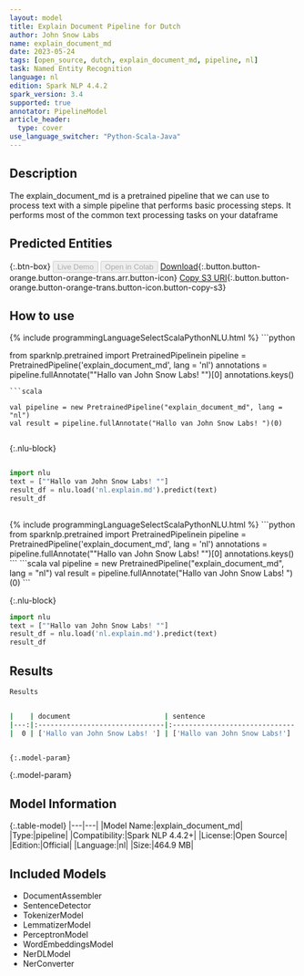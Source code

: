 ```yaml
---
layout: model
title: Explain Document Pipeline for Dutch
author: John Snow Labs
name: explain_document_md
date: 2023-05-24
tags: [open_source, dutch, explain_document_md, pipeline, nl]
task: Named Entity Recognition
language: nl
edition: Spark NLP 4.4.2
spark_version: 3.4
supported: true
annotator: PipelineModel
article_header:
  type: cover
use_language_switcher: "Python-Scala-Java"
---
```


## Description

The explain_document_md is a pretrained pipeline that we can use to process text with a simple pipeline that performs basic processing steps.
         It performs most of the common text processing tasks on your dataframe

## Predicted Entities



{:.btn-box}
<button class="button button-orange" disabled>Live Demo</button>
<button class="button button-orange" disabled>Open in Colab</button>
[Download](https://s3.amazonaws.com/auxdata.johnsnowlabs.com/public/models/explain_document_md_nl_4.4.2_3.4_1684951619874.zip){:.button.button-orange.button-orange-trans.arr.button-icon}
[Copy S3 URI](s3://auxdata.johnsnowlabs.com/public/models/explain_document_md_nl_4.4.2_3.4_1684951619874.zip){:.button.button-orange.button-orange-trans.button-icon.button-copy-s3}

## How to use

<div class="tabs-box" markdown="1">
{% include programmingLanguageSelectScalaPythonNLU.html %}
```python

from sparknlp.pretrained import PretrainedPipelinein
pipeline = PretrainedPipeline('explain_document_md', lang = 'nl')
annotations =  pipeline.fullAnnotate(""Hallo van John Snow Labs! "")[0]
annotations.keys()

```
```scala

val pipeline = new PretrainedPipeline("explain_document_md", lang = "nl")
val result = pipeline.fullAnnotate("Hallo van John Snow Labs! ")(0)


```

{:.nlu-block}
```python

import nlu
text = [""Hallo van John Snow Labs! ""]
result_df = nlu.load('nl.explain.md').predict(text)
result_df
    
```
</div>

<div class="tabs-box" markdown="1">
{% include programmingLanguageSelectScalaPythonNLU.html %}
```python
from sparknlp.pretrained import PretrainedPipelinein
pipeline = PretrainedPipeline('explain_document_md', lang = 'nl')
annotations =  pipeline.fullAnnotate(""Hallo van John Snow Labs! "")[0]
annotations.keys()
```
```scala
val pipeline = new PretrainedPipeline("explain_document_md", lang = "nl")
val result = pipeline.fullAnnotate("Hallo van John Snow Labs! ")(0)
```

{:.nlu-block}
```python
import nlu
text = [""Hallo van John Snow Labs! ""]
result_df = nlu.load('nl.explain.md').predict(text)
result_df
```
</div>

## Results

```bash
Results


|    | document                       | sentence                      | token                                     | lemma                                     | pos                                         | embeddings                   | ner                                   | entities            |
|---:|:-------------------------------|:------------------------------|:------------------------------------------|:------------------------------------------|:--------------------------------------------|:-----------------------------|:--------------------------------------|:--------------------|
|  0 | ['Hallo van John Snow Labs! '] | ['Hallo van John Snow Labs!'] | ['Hallo', 'van', 'John', 'Snow', 'Labs!'] | ['Hallo', 'van', 'John', 'Snow', 'Labs!'] | ['PROPN', 'ADP', 'PROPN', 'PROPN', 'PROPN'] | [[0.5910000205039978,.,...]] | ['O', 'O', 'B-PER', 'I-PER', 'I-PER'] | ['John Snow Labs!'] |


{:.model-param}
```

{:.model-param}
## Model Information

{:.table-model}
|---|---|
|Model Name:|explain_document_md|
|Type:|pipeline|
|Compatibility:|Spark NLP 4.4.2+|
|License:|Open Source|
|Edition:|Official|
|Language:|nl|
|Size:|464.9 MB|

## Included Models

- DocumentAssembler
- SentenceDetector
- TokenizerModel
- LemmatizerModel
- PerceptronModel
- WordEmbeddingsModel
- NerDLModel
- NerConverter